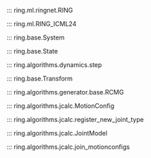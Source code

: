 ::: ring.ml.ringnet.RING

::: ring.ml.RING_ICML24

::: ring.base.System

::: ring.base.State

::: ring.algorithms.dynamics.step

::: ring.base.Transform

::: ring.algorithms.generator.base.RCMG

::: ring.algorithms.jcalc.MotionConfig

::: ring.algorithms.jcalc.register_new_joint_type

::: ring.algorithms.jcalc.JointModel

::: ring.algorithms.jcalc.join_motionconfigs
